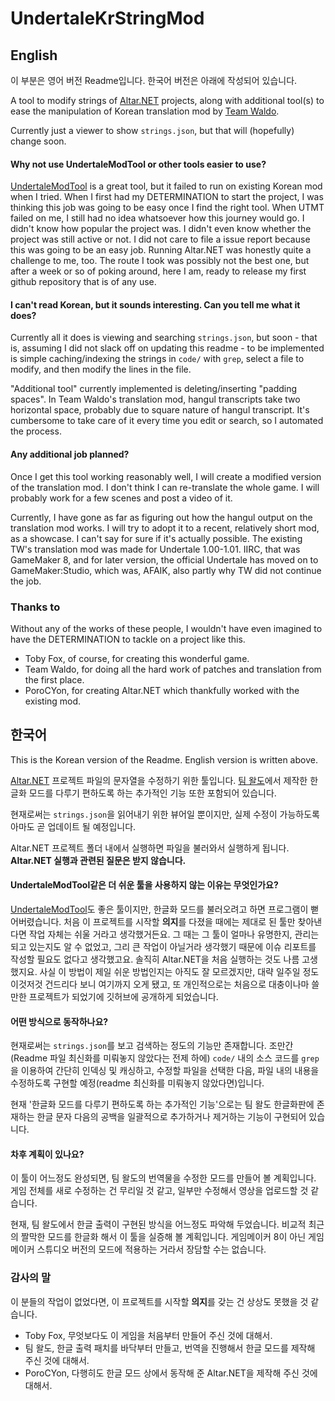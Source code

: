 # UndertaleKrStringMod
## English
이 부분은 영어 버전 Readme입니다. 한국어 버전은 아래에 작성되어 있습니다.

A tool to modify strings of [Altar.NET](https://gitlab.com/PoroCYon/Altar.NET) projects, along with additional tool(s) to ease the manipulation of Korean translation mod by [Team Waldo](https://blog.naver.com/PostList.nhn?blogId=teamwaldo).

Currently just a viewer to show `strings.json`, but that will (hopefully) change soon.

#### Why not use UndertaleModTool or other tools easier to use?

[UndertaleModTool](https://github.com/krzys-h/UndertaleModTool) is a great tool, but it failed to run on existing Korean mod when I tried. When I first had my DETERMINATION to start the project, I was thinking this job was going to be easy once I find the right tool. When UTMT failed on me, I still had no idea whatsoever how this journey would go. I didn't know how popular the project was. I didn't even know whether the project was still active or not. I did not care to file a issue report because this was going to be an easy job. Running Altar.NET was honestly quite a challenge to me, too. The route I took was possibly not the best one, but after a week or so of poking around, here I am, ready to release my first github repository that is of any use.

#### I can't read Korean, but it sounds interesting. Can you tell me what it does?

Currently all it does is viewing and searching `strings.json`, but soon - that is, assuming I did not slack off on updating this readme - to be implemented is simple caching/indexing the strings in `code/` with `grep`, select a file to modify, and then modify the lines in the file.

"Additional tool" currently implemented is deleting/inserting "padding spaces". In Team Waldo's translation mod, hangul transcripts take two horizontal space, probably due to square nature of hangul transcript. It's cumbersome to take care of it every time you edit or search, so I automated the process.

#### Any additional job planned?

Once I get this tool working reasonably well, I will create a modified version of the translation mod. I don't think I can re-translate the whole game. I will probably work for a few scenes and post a video of it.

Currently, I have gone as far as figuring out how the hangul output on the translation mod works. I will try to adopt it to a recent, relatively short mod, as a showcase. I can't say for sure if it's actually possible. The existing TW's translation mod was made for Undertale 1.00-1.01. IIRC, that was GameMaker 8, and for later version, the official Undertale has moved on to GameMaker:Studio, which was, AFAIK, also partly why TW did not continue the job.

### Thanks to

Without any of the works of these people, I wouldn't have even imagined to have the DETERMINATION to tackle on a project like this.

- Toby Fox, of course, for creating this wonderful game.
- Team Waldo, for doing all the hard work of patches and translation from the first place.
- PoroCYon, for creating Altar.NET which thankfully worked with the existing mod.

## 한국어
This is the Korean version of the Readme. English version is written above.

[Altar.NET](https://gitlab.com/PoroCYon/Altar.NET) 프로젝트 파일의 문자열을 수정하기 위한 툴입니다. [팀 왈도](https://blog.naver.com/PostList.nhn?blogId=teamwaldo)에서 제작한 한글화 모드를 다루기 편하도록 하는 추가적인 기능 또한 포함되어 있습니다.

현재로써는 `strings.json`을 읽어내기 위한 뷰어일 뿐이지만, 실제 수정이 가능하도록 아마도 곧 업데이트 될 예정입니다.

Altar.NET 프로젝트 폴더 내에서 실행하면 파일을 불러와서 실행하게 됩니다. **Altar.NET 실행과 관련된 질문은 받지 않습니다.**

#### UndertaleModTool같은 더 쉬운 툴을 사용하지 않는 이유는 무엇인가요?

[UndertaleModTool](https://github.com/krzys-h/UndertaleModTool)도 좋은 툴이지만, 한글화 모드를 불러오려고 하면 프로그램이 뻗어버렸습니다. 처음 이 프로젝트를 시작할 **의지**를 다졌을 때에는 제대로 된 툴만 찾아낸다면 작업 자체는 쉬울 거라고 생각했거든요. 그 때는 그 툴이 얼마나 유명한지, 관리는 되고 있는지도 알 수 없었고, 그리 큰 작업이 아닐거라 생각했기 때문에 이슈 리포트를 작성할 필요도 없다고 생각했고요. 솔직히 Altar.NET을 처음 실행하는 것도 나름 고생했지요. 사실 이 방법이 제일 쉬운 방법인지는 아직도 잘 모르겠지만, 대략 일주일 정도 이것저것 건드리다 보니 여기까지 오게 됐고, 또 개인적으로는 처음으로 대충이나마 쓸만한 프로젝트가 되었기에 깃허브에 공개하게 되었습니다.

#### 어떤 방식으로 동작하나요?

현재로써는 `strings.json`를 보고 검색하는 정도의 기능만 존재합니다. 조만간 (Readme 파일 최신화를 미뤄놓지 않았다는 전제 하에) `code/` 내의 소스 코드를 `grep`을 이용하여 간단히 인덱싱 및 캐싱하고, 수정할 파일을 선택한 다음, 파일 내의 내용을 수정하도록 구현할 예정(readme 최신화를 미뤄놓지 않았다면)입니다.

현재 '한글화 모드를 다루기 편하도록 하는 추가적인 기능'으로는 팀 왈도 한글화판에 존재하는 한글 문자 다음의 공백을 일괄적으로 추가하거나 제거하는 기능이 구현되어 있습니다.

#### 차후 계획이 있나요?

이 툴이 어느정도 완성되면, 팀 왈도의 번역물을 수정한 모드를 만들어 볼 계획입니다. 게임 전체를 새로 수정하는 건 무리일 것 같고, 일부만 수정해서 영상을 업로드할 것 같습니다.

현재, 팀 왈도에서 한글 출력이 구현된 방식을 어느정도 파악해 두었습니다. 비교적 최근의 짤막한 모드를 한글화 해서 이 툴을 실증해 볼 계획입니다. 게임메이커 8이 아닌 게임메이커 스튜디오 버전의 모드에 적용하는 거라서 장담할 수는 없습니다.

### 감사의 말

이 분들의 작업이 없었다면, 이 프로젝트를 시작할 **의지**를 갖는 건 상상도 못했을 것 같습니다.

- Toby Fox, 무엇보다도 이 게임을 처음부터 만들어 주신 것에 대해서.
- 팀 왈도, 한글 출력 패치를 바닥부터 만들고, 번역을 진행해서 한글 모드를 제작해 주신 것에 대해서.
- PoroCYon, 다행히도 한글 모드 상에서 동작해 준 Altar.NET을 제작해 주신 것에 대해서.

